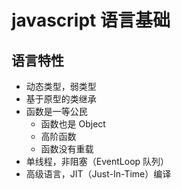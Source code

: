# javascript 语言基础

## 语言特性

-   动态类型，弱类型
-   基于原型的类继承
-   函数是一等公民
    -   函数也是 Object
    -   高阶函数
    -   函数没有重载
-   单线程，非阻塞（EventLoop 队列）
-   高级语言，JIT（Just-In-Time）编译
